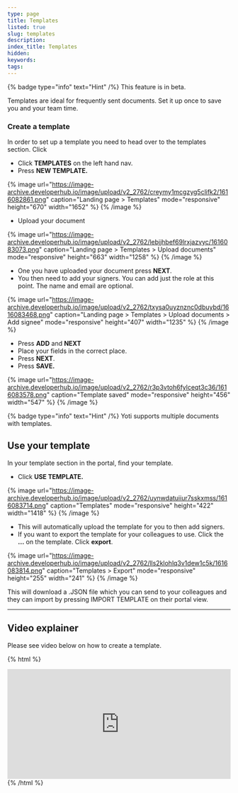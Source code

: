 ```yaml
---
type: page
title: Templates
listed: true
slug: templates
description: 
index_title: Templates
hidden: 
keywords: 
tags: 
---
```


{% badge type="info" text="Hint" /%} This feature is in beta.

Templates are ideal for frequently sent documents. Set it up once to save you and your team time.

### Create a template

In order to set up a template you need to head over to the templates section. Click

- Click **TEMPLATES** on the left hand nav.
- Press **NEW TEMPLATE.**

{% image url="https://image-archive.developerhub.io/image/upload/v2_2762/creymy1mcgzyg5clifk2/1616082861.png" caption="Landing page &gt; Templates" mode="responsive" height="670" width="1652" %}
{% /image %}

- Upload your document

{% image url="https://image-archive.developerhub.io/image/upload/v2_2762/lebjjhbef69lrxjazvyc/1616083073.png" caption="Landing page &gt; Templates &gt; Upload documents" mode="responsive" height="663" width="1258" %}
{% /image %}

- One you have uploaded your document press **NEXT**.
- You then need to add your signers. You can add just the role at this point. The name and email are optional.

{% image url="https://image-archive.developerhub.io/image/upload/v2_2762/txysa0uyznznc0dbuybd/1616083468.png" caption="Landing page &gt; Templates &gt; Upload documents &gt; Add signee" mode="responsive" height="407" width="1235" %}
{% /image %}

- Press **ADD** and **NEXT**
- Place your fields in the correct place.
- Press **NEXT**.
- Press **SAVE.**

{% image url="https://image-archive.developerhub.io/image/upload/v2_2762/r3p3vtoh6fylceqt3c36/1616083578.png" caption="Template saved" mode="responsive" height="456" width="547" %}
{% /image %}

{% badge type="info" text="Hint" /%} Yoti supports multiple documents with templates.

## Use your template

In your template section in the portal, find your template.

- Click **USE TEMPLATE.**

{% image url="https://image-archive.developerhub.io/image/upload/v2_2762/uynwdatuiiur7sskxmss/1616083714.png" caption="Templates" mode="responsive" height="422" width="1418" %}
{% /image %}

- This will automatically upload the template for you to then add signers.
- If you want to export the template for your colleagues to use. Click the **...** on the template. Click **export**.

{% image url="https://image-archive.developerhub.io/image/upload/v2_2762/lls2klohlq3v1dew1c5k/1616083814.png" caption="Templates &gt; Export" mode="responsive" height="255" width="241" %}
{% /image %}

This will download a .JSON file which you can send to your colleagues and they can import by pressing IMPORT TEMPLATE on their portal view.

---

## Video explainer

Please see video below on how to create a template.

{% html %}
<div style="padding:49.27% 0 0 0;position:relative;"><iframe src="https://player.vimeo.com/video/648540682?h=496833ffc6&amp;badge=0&amp;autopause=0&amp;player_id=0&amp;app_id=58479" frameborder="0" allow="autoplay; fullscreen; picture-in-picture" allowfullscreen style="position:absolute;top:0;left:0;width:100%;height:100%;" title="(3) Templates VIMEO.mp4"></iframe></div><script src="https://player.vimeo.com/api/player.js"></script>
{% /html %}